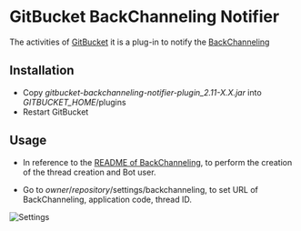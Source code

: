 # GitBucket BackChanneling Notifier

The activities of [GitBucket](https://github.com/takezoe/gitbucket) it is a plug-in to notify the [BackChanneling](https://github.com/kawasima/back-channeling)

## Installation

* Copy *gitbucket-backchanneling-notifier-plugin_2.11-X.X.jar* into *GITBUCKET_HOME*/plugins
* Restart GitBucket

## Usage

* In reference to the [README of BackChanneling](https://github.com/kawasima/back-channeling/blob/master/README.md), to perform the creation of the thread creation and Bot user.

* Go to *owner*/*repository*/settings/backchanneling, to set URL of BackChanneling, application code, thread ID.

![Settings](https://github.com/shizone/GitBucket-BackChanneling-Notifier-Plugin/wiki/images/gitbucket_backchanneling.png)
